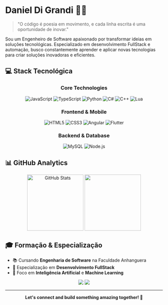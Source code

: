 # Daniel Di Grandi 👨‍💻
> "O código é poesia em movimento, e cada linha escrita é uma oportunidade de inovar."

Sou um Engenheiro de Software apaixonado por transformar ideias em soluções tecnológicas. Especializado em desenvolvimento FullStack e automação, busco constantemente aprender e aplicar novas tecnologias para criar soluções inovadoras e eficientes.

## 💻 Stack Tecnológica

<div align="center">

### Core Technologies
![JavaScript](https://img.shields.io/badge/JavaScript-F7DF1E?style=for-the-badge&logo=javascript&logoColor=black)
![TypeScript](https://img.shields.io/badge/TypeScript-007ACC?style=for-the-badge&logo=typescript&logoColor=white)
![Python](https://img.shields.io/badge/Python-3776AB?style=for-the-badge&logo=python&logoColor=white)
![C#](https://img.shields.io/badge/C%23-239120?style=for-the-badge&logo=c-sharp&logoColor=white)
![C++](https://img.shields.io/badge/C++-00599C?style=for-the-badge&logo=c%2B%2B&logoColor=white)
![Lua](https://img.shields.io/badge/Lua-2C2D72?style=for-the-badge&logo=lua&logoColor=white)

### Frontend & Mobile
![HTML5](https://img.shields.io/badge/HTML5-E34F26?style=for-the-badge&logo=html5&logoColor=white)
![CSS3](https://img.shields.io/badge/CSS3-1572B6?style=for-the-badge&logo=css3&logoColor=white)
![Angular](https://img.shields.io/badge/Angular-DD0031?style=for-the-badge&logo=angular&logoColor=white)
![Flutter](https://img.shields.io/badge/Flutter-02569B?style=for-the-badge&logo=flutter&logoColor=white)

### Backend & Database
![MySQL](https://img.shields.io/badge/MySQL-4479A1?style=for-the-badge&logo=mysql&logoColor=white)
![Node.js](https://img.shields.io/badge/Node.js-339933?style=for-the-badge&logo=node.js&logoColor=white)

</div>

## 📊 GitHub Analytics

<div align="center">
  <img height="180em" src="https://github-readme-stats.vercel.app/api?username=daniz019&show_icons=true&count_private=true&hide_border=true&title_color=3B82F6&icon_color=3B82F6&text_color=c9d1d9&bg_color=0d1117&ring_color=3B82F6" alt="GitHub Stats" />
  <img height="180em" src="https://github-readme-stats.vercel.app/api/top-langs/?username=daniz019&layout=compact&hide_border=true&title_color=3B82F6&text_color=c9d1d9&bg_color=0d1117" />
</div>

## 🎓 Formação & Especialização

- 📚 Cursando **Engenharia de Software** na Faculdade Anhanguera
- 🎯 Especialização em **Desenvolvimento FullStack**
- 🤖 Foco em **Inteligência Artificial** e **Machine Learning**

<div align="center">
  
![](https://komarev.com/ghpvc/?username=daniz019&style=for-the-badge&color=3B82F6&label=Visualizações+do+Perfil)
![](https://img.shields.io/github/followers/daniz019?style=for-the-badge&color=3B82F6)

</div>

---

<div align="center">
  <b>Let's connect and build something amazing together! 🚀</b>
</div>
